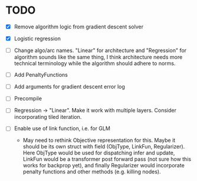 # TODO

- [x] Remove algorithm logic from gradient descent solver

- [x] Logistic regression

- [ ] Change algo/arc names. "Linear" for architecture and "Regression" for algorithm sounds like the same thing, I think architecture needs more technical terminology while the algorithm should adhere to norms.

- [ ] Add PenaltyFunctions

- [ ] Add arguments for gradient descent error log

- [ ] Precompile

- [ ] Regression -> "Linear". Make it work with multiple layers. Consider incorporating tiled iteration.

- [ ] Enable use of link function, i.e. for GLM
  - May need to rethink Objective representation for this. Maybe it should be its own struct with field (ObjType, LinkFun, Regularizer). Here ObjType would be used for dispatching infer and update, LinkFun would be a transformer post forward pass (not sure how this works for backprop yet), and finally Regularizer would incorporate penalty functions and other methods (e.g. killing nodes).
